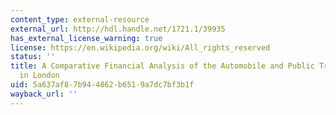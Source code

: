 ```yaml
---
content_type: external-resource
external_url: http://hdl.handle.net/1721.1/39935
has_external_license_warning: true
license: https://en.wikipedia.org/wiki/All_rights_reserved
status: ''
title: A Comparative Financial Analysis of the Automobile and Public Transportation
  in London
uid: 5a637af8-7b94-4862-b651-9a7dc7bf3b1f
wayback_url: ''
---
```

